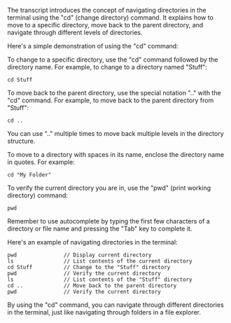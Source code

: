 The transcript introduces the concept of navigating directories in the terminal using the "cd" (change directory) command. It explains how to move to a specific directory, move back to the parent directory, and navigate through different levels of directories.

Here's a simple demonstration of using the "cd" command:

To change to a specific directory, use the "cd" command followed by the directory name. For example, to change to a directory named "Stuff":
```
cd Stuff
```

To move back to the parent directory, use the special notation ".." with the "cd" command. For example, to move back to the parent directory from "Stuff":
```
cd ..
```

You can use ".." multiple times to move back multiple levels in the directory structure.

To move to a directory with spaces in its name, enclose the directory name in quotes. For example:
```
cd "My Folder"
```

To verify the current directory you are in, use the "pwd" (print working directory) command:
```
pwd
```

Remember to use autocomplete by typing the first few characters of a directory or file name and pressing the "Tab" key to complete it.

Here's an example of navigating directories in the terminal:

```
pwd               // Display current directory
ls                // List contents of the current directory
cd Stuff          // Change to the "Stuff" directory
pwd               // Verify the current directory
ls                // List contents of the "Stuff" directory
cd ..             // Move back to the parent directory
pwd               // Verify the current directory
```

By using the "cd" command, you can navigate through different directories in the terminal, just like navigating through folders in a file explorer.